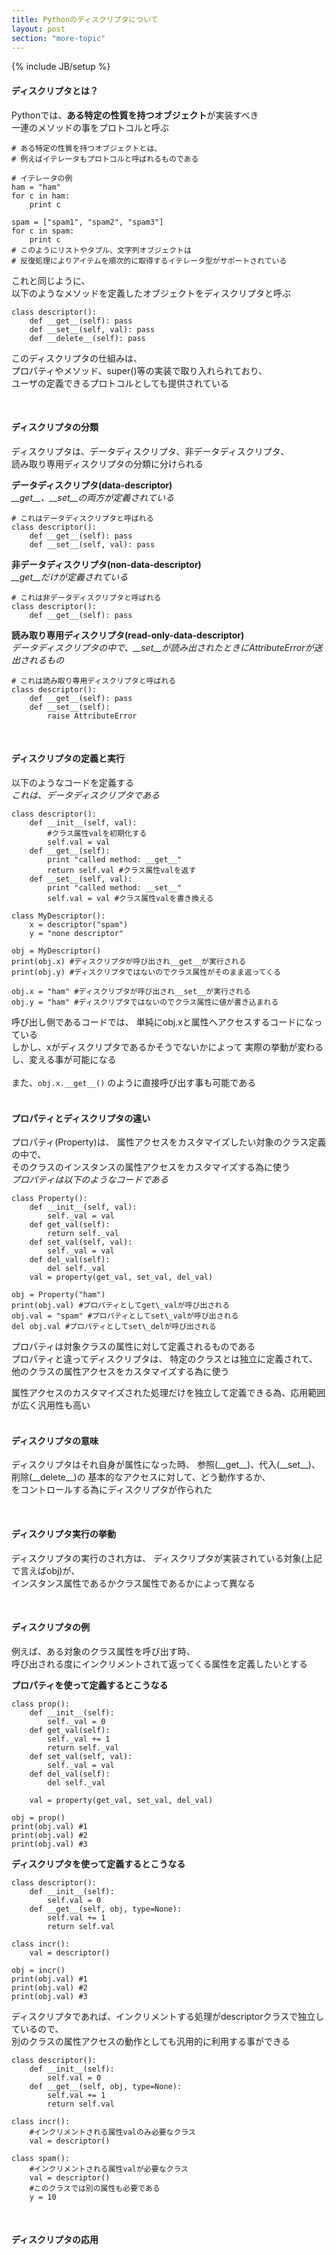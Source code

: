 ```yaml
---
title: Pythonのディスクリプタについて
layout: post
section: "more-topic"
---
```


{% include JB/setup %}

#### **ディスクリプタとは？**

Pythonでは、**ある特定の性質を持つオブジェクト**が実装すべき  
一連のメソッドの事をプロトコルと呼ぶ  

~~~
# ある特定の性質を持つオブジェクトとは、
# 例えばイテレータもプロトコルと呼ばれるものである

# イテレータの例
ham = "ham"
for c in ham:
    print c

spam = ["spam1", "spam2", "spam3"]
for c in spam:
    print c
# このようにリストやタプル、文字列オブジェクトは
# 反復処理によりアイテムを順次的に取得するイテレータ型がサポートされている
~~~

これと同じように、  
以下のようなメソッドを定義したオブジェクトをディスクリプタと呼ぶ  

~~~
class descriptor():
    def __get__(self): pass
    def __set__(self, val): pass
    def __delete__(self): pass
~~~

このディスクリプタの仕組みは、  
プロパティやメソッド、super()等の実装で取り入れられており、  
ユーザの定義できるプロトコルとしても提供されている  

<br/>

#### **ディスクリプタの分類**

ディスクリプタは、データディスクリプタ、非データディスクリプタ、  
読み取り専用ディスクリプタの分類に分けられる  

**データディスクリプタ(data-descriptor)**  
*\_\_get\_\_、\_\_set\_\_の両方が定義されている*  

~~~
# これはデータディスクリプタと呼ばれる
class descriptor():
    def __get__(self): pass
    def __set__(self, val): pass
~~~

**非データディスクリプタ(non-data-descriptor)**  
*\_\_get\_\_だけが定義されている*  

~~~
# これは非データディスクリプタと呼ばれる
class descriptor():
    def __get__(self): pass
~~~

**読み取り専用ディスクリプタ(read-only-data-descriptor)**  
*データディスクリプタの中で、\_\_set\_\_が読み出されたときにAttributeErrorが送出されるもの*  

~~~
# これは読み取り専用ディスクリプタと呼ばれる
class descriptor():
    def __get__(self): pass
    def __set__(self):
        raise AttributeError
~~~

<br/>

#### **ディスクリプタの定義と実行**

以下のようなコードを定義する  
*これは、データディスクリプタである*  

~~~
class descriptor():
    def __init__(self, val):
        #クラス属性valを初期化する
        self.val = val
    def __get__(self):
        print "called method: __get__"
        return self.val #クラス属性valを返す
    def __set__(self, val):
        print "called method: __set__"
        self.val = val #クラス属性valを書き換える

class MyDescriptor():
    x = descriptor("spam")
    y = "none descriptor"

obj = MyDescriptor()
print(obj.x) #ディスクリプタが呼び出され__get__が実行される
print(obj.y) #ディスクリプタではないのでクラス属性がそのまま返ってくる

obj.x = "ham" #ディスクリプタが呼び出され__set__が実行される
obj.y = "ham" #ディスクリプタではないのでクラス属性に値が書き込まれる
~~~

呼び出し側であるコードでは、
単純にobj.xと属性へアクセスするコードになっている  
しかし、xがディスクリプタであるかそうでないかによって
実際の挙動が変わるし、変える事が可能になる  
<br/>
また、``obj.x.__get__()`` のように直接呼び出す事も可能である  
<br/>

#### **プロパティとディスクリプタの違い**

プロパティ(Property)は、
属性アクセスをカスタマイズしたい対象のクラス定義の中で、  
そのクラスのインスタンスの属性アクセスをカスタマイズする為に使う  
*プロパティは以下のようなコードである*  

~~~
class Property():
    def __init__(self, val):
        self._val = val
    def get_val(self):
        return self._val
    def set_val(self, val):
        self._val = val
    def del_val(self):
        del self._val
    val = property(get_val, set_val, del_val)

obj = Property("ham")
print(obj.val) #プロパティとしてget\_valが呼び出される
obj.val = "spam" #プロパティとしてset\_valが呼び出される
del obj.val #プロパティとしてset\_delが呼び出される
~~~

プロパティは対象クラスの属性に対して定義されるものである  
プロパティと違ってディスクリプタは、
特定のクラスとは独立に定義されて、  
他のクラスの属性アクセスをカスタマイズする為に使う  

属性アクセスのカスタマイズされた処理だけを独立して定義できる為、応用範囲が広く汎用性も高い  
<br/>

#### **ディスクリプタの意味**
ディスクリプタはそれ自身が属性になった時、
参照(\_\_get\_\_)、代入(\_\_set\_\_)、削除(\_\_delete\_\_)の
基本的なアクセスに対して、どう動作するか、  
をコントロールする為にディスクリプタが作られた  

<br/>

#### **ディスクリプタ実行の挙動**
ディスクリプタの実行のされ方は、
ディスクリプタが実装されている対象(上記で言えばobj)が、  
インスタンス属性であるかクラス属性であるかによって異なる  

<br/>

#### **ディスクリプタの例**

例えば、ある対象のクラス属性を呼び出す時、  
呼び出される度にインクリメントされて返ってくる属性を定義したいとする  

**プロパティを使って定義するとこうなる**  

~~~
class prop():
    def __init__(self):
        self._val = 0
    def get_val(self):
        self._val += 1
        return self._val
    def set_val(self, val):
        self._val = val
    def del_val(self):
        del self._val

    val = property(get_val, set_val, del_val)

obj = prop()
print(obj.val) #1
print(obj.val) #2
print(obj.val) #3
~~~

**ディスクリプタを使って定義するとこうなる**  

~~~
class descriptor():
    def __init__(self):
        self.val = 0
    def __get__(self, obj, type=None):
        self.val += 1
        return self.val

class incr():
    val = descriptor()

obj = incr()
print(obj.val) #1
print(obj.val) #2
print(obj.val) #3
~~~

ディスクリプタであれば、インクリメントする処理がdescriptorクラスで独立しているので、  
別のクラスの属性アクセスの動作としても汎用的に利用する事ができる  

~~~
class descriptor():
    def __init__(self):
        self.val = 0
    def __get__(self, obj, type=None):
        self.val += 1
        return self.val

class incr():
    #インクリメントされる属性valのみ必要なクラス
    val = descriptor()

class spam():
    #インクリメントされる属性valが必要なクラス
    val = descriptor()
    #このクラスでは別の属性も必要である
    y = 10
~~~

<br/>

#### **ディスクリプタの応用**






